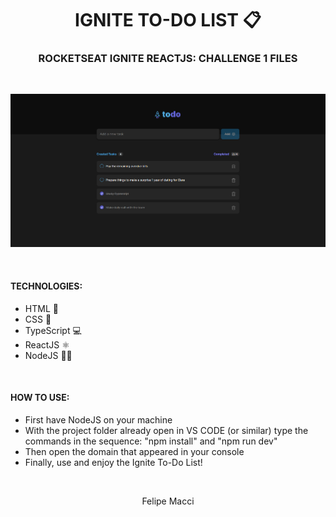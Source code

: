 <h1 align="center">IGNITE TO-DO LIST 📋</h1>
<h3 align="center">ROCKETSEAT IGNITE REACTJS: CHALLENGE 1 FILES</h3>

<br/>

<p align="center">
    <img width="800px" src="./.github/demo.png" alt="Demo Image">
</p>

<br />

#### TECHNOLOGIES:
- HTML 📄
- CSS 🎨
- TypeScript 💻
- ReactJS ⚛
- NodeJS 🐱‍👤

<br />

#### HOW TO USE:
* First have NodeJS on your machine
* With the project folder already open in VS CODE (or similar) type the commands in the sequence: "npm install" and "npm run dev"
* Then open the domain that appeared in your console
* Finally, use and enjoy the Ignite To-Do List!

<br />

<p align="center">Felipe Macci</p>